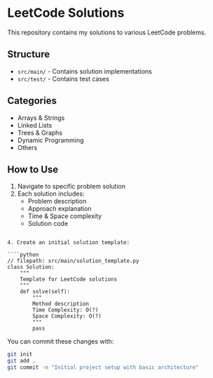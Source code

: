 # LeetCode Solutions

This repository contains my solutions to various LeetCode problems.

## Structure
- `src/main/` - Contains solution implementations
- `src/test/` - Contains test cases

## Categories
- Arrays & Strings
- Linked Lists
- Trees & Graphs
- Dynamic Programming
- Others

## How to Use
1. Navigate to specific problem solution
2. Each solution includes:
   - Problem description
   - Approach explanation
   - Time & Space complexity
   - Solution code
```

4. Create an initial solution template:

````python
// filepath: src/main/solution_template.py
class Solution:
    """
    Template for LeetCode solutions
    """
    def solve(self):
        """
        Method description
        Time Complexity: O(?)
        Space Complexity: O(?)
        """
        pass
```

You can commit these changes with:

```bash
git init
git add .
git commit -m "Initial project setup with basic architecture"